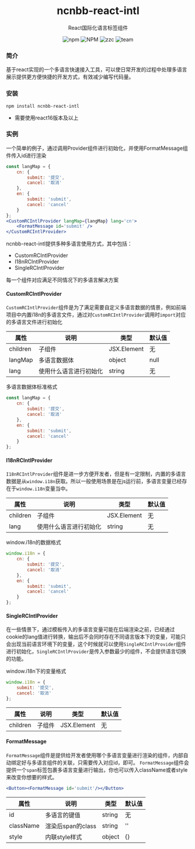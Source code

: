 <h1 align="center">ncnbb-react-intl</h1>
<p align="center">React国际化语言标签组件</p>
<p align='center'>
<img alt='npm' src='https://img.shields.io/npm/v/ncnbb-react-intl'/>
<img alt='NPM' src='https://img.shields.io/npm/l/ncnbb-react-intl'/>
<img alt='zzc' src='https://img.shields.io/badge/company-%E7%A7%9F%E7%A7%9F%E8%BD%A6-blue'/>
<img alt='team' src='https://img.shields.io/badge/team-IRC--FE-yellow'/>
</p>

### 简介
基于react实现的一个多语言快速接入工具，可以使日常开发的过程中处理多语言展示提供更方便快捷的开发方式，有效减少编写代码量。

### 安装

```shell
npm install ncnbb-react-intl
```


- 需要使用react16版本及以上

### 实例

一个简单的例子，通过调用Provider组件进行初始化，并使用FormatMessage组件传入id进行渲染
```jsx
const langMap = {
    cn: {
        submit: '提交',
        cancel: '取消'
    },
    en: {
        submit: 'submit',
        cancel: 'cancel'
    }
};
<CustomRCIntlProvider langMap={langMap} lang='cn'>
    <FormatMessage id='submit' />
</CustomRCIntlProvider>

```

ncnbb-react-intl提供多种多语言使用方式，其中包括：

- CustomRCIntlProvider
- I18nRCIntlProvider
- SingleRCIntlProvider

每一个组件对应满足不同情况下的多语言解决方案

#### CustomRCIntlProvider
`CustomRCIntlProvider`组件是为了满足需要自定义多语言数据的情景，例如前端项目中内置i18n的多语言文件，通过对`CustomRCIntlProvider`调用时`import`对应的多语言文件进行初始化

| 属性     | 说明   | 类型        | 默认值 |
| -------- | ------ | ----------- | ------ |
| children | 子组件 | JSX.Element | 无     |
| langMap  | 多语言数据体           | object      | null   |
| lang     | 使用什么语言进行初始化 | string      | 无     |

多语言数据体标准格式
```jsx
const langMap = {
    cn: {
        submit: '提交',
        cancel: '取消'
    },
    en: {
        submit: 'submit',
        cancel: 'cancel'
    }
};
```

#### I18nRCIntlProvider
`I18nRCIntlProvider`组件是进一步方便开发者，但是有一定限制，内置的多语言数据是从`window.i18n`获取。所以一般使用场景是在js运行前，多语言变量已经存在于`window.i18n`变量当中。

| 属性     | 说明                   | 类型        | 默认值 |
| -------- | ---------------------- | ----------- | ------ |
| children | 子组件                 | JSX.Element | 无     |
| lang     | 使用什么语言进行初始化 | string      | 无     |

window.i18n的数据格式
```jsx
window.i18n = {
    cn: {
        submit: '提交',
        cancel: '取消'
    },
    en: {
        submit: 'submit',
        cancel: 'cancel'
    }
};
```


#### SingleRCIntlProvider
在一些情景下，通过模板传入的多语言变量可能在后端渲染之前，已经通过cookie的lang值进行转换，输出后不会同时存在不同语言版本下的变量，可能只会出现当前语言环境下的变量，这个时候就可以使用`SingleRCIntlProvider`组件进行初始化，`SingleRCIntlProvider`是传入参数最少的组件，不会提供语言切换的功能。

window.i18n下的变量格式
```jsx
window.i18n = {
    submit: '提交',
    cancel: '取消'
};
```

| 属性     | 说明                   | 类型        | 默认值 |
| -------- | ---------------------- | ----------- | ------ |
| children | 子组件                 | JSX.Element | 无     |

#### FormatMessage
`FormatMessage`组件是提供给开发者使用哪个多语言变量进行渲染的组件，内部自动绑定好与多语言组件的关联，只需要传入对应id，即可。
`FormatMessage`组件会提供一个`span`标签包裹多语言变量进行输出，你也可以传入className或者style来改变你想要的样式。

```jsx
<Button><FormatMessage id='submit'/></Button>
```

| 属性      | 说明              | 类型   | 默认值 |
| --------- | ----------------- | ------ | ------ |
| id        | 多语言的键值      | string | 无     |
| className | 渲染后span的class | string | ''     |
| style     | 内联style样式     | object | {}     |



